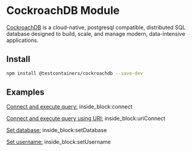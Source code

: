# CockroachDB Module

[CockroachDB](https://github.com/cockroachdb/cockroach) is a cloud-native, postgresql compatible, distributed SQL database designed to build, scale, and manage modern, data-intensive applications.


## Install

```bash
npm install @testcontainers/cockroachdb --save-dev
```

## Examples

<!--codeinclude-->
[Connect and execute query:](../../packages/modules/cockroachdb/src/cockroachdb-container.test.ts) inside_block:connect
<!--/codeinclude-->

<!--codeinclude-->
[Connect and execute query using URI:](../../packages/modules/cockroachdb/src/cockroachdb-container.test.ts) inside_block:uriConnect
<!--/codeinclude-->

<!--codeinclude-->
[Set database:](../../packages/modules/cockroachdb/src/cockroachdb-container.test.ts) inside_block:setDatabase
<!--/codeinclude-->

<!--codeinclude-->
[Set username:](../../packages/modules/cockroachdb/src/cockroachdb-container.test.ts) inside_block:setUsername
<!--/codeinclude-->
